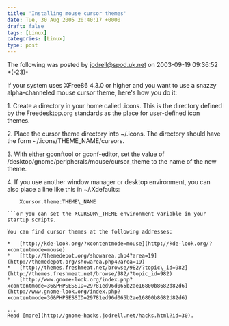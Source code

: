 ```yaml
---
title: 'Installing mouse cursor themes'
date: Tue, 30 Aug 2005 20:40:17 +0000
draft: false
tags: [Linux]
categories: [Linux]
type: post
---
```


The following was posted by jodrell@spod.uk.net on 2003-09-19 09:36:52 +(-23)-

If your system uses XFree86 4.3.0 or higher and you want to use a snazzy alpha-channeled mouse cursor theme, here's how you do it:

1\. Create a directory in your home called .icons. This is the directory defined by the Freedesktop.org standards as the place for user-defined icon themes.

2\. Place the cursor theme directory into ~/.icons. The directory should have the form ~/.icons/THEME\_NAME/cursors.

3\. With either gconftool or gconf-editor, set the value of /desktop/gnome/peripherals/mouse/cursor\_theme to the name of the new theme.

4\. If you use another window manager or desktop environment, you can also place a line like this in ~/.Xdefaults:

```
    Xcursor.theme:THEME\_NAME

```or you can set the XCURSOR\_THEME environment variable in your startup scripts.

You can find cursor themes at the following addresses:

*   [http://kde-look.org/?xcontentmode=mouse](http://kde-look.org/?xcontentmode=mouse)
*   [http://themedepot.org/showarea.php4?area=19](http://themedepot.org/showarea.php4?area=19)
*   [http://themes.freshmeat.net/browse/982/?topic\_id=982](http://themes.freshmeat.net/browse/982/?topic_id=982)
*   [http://www.gnome-look.org/index.php?xcontentmode=36&PHPSESSID=29781ed96d065b2ae16800b8682d82d6](http://www.gnome-look.org/index.php?xcontentmode=36&PHPSESSID=29781ed96d065b2ae16800b8682d82d6)

...
Read [more](http://gnome-hacks.jodrell.net/hacks.html?id=30).